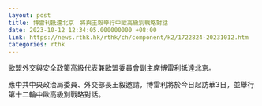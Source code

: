 ```yaml
---
layout: post
title: 博雷利抵達北京　將與王毅舉行中歐高級別戰略對話
date: 2023-10-12 12:34:05.000000000 +08:00
link: https://news.rthk.hk/rthk/ch/component/k2/1722824-20231012.htm
categories: rthk
---
```


歐盟外交與安全政策高級代表兼歐盟委員會副主席博雷利抵達北京。

應中共中央政治局委員、外交部長王毅邀請，博雷利將於今日起訪華3日，並舉行第十二輪中歐高級別戰略對話。
